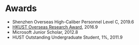 <!-- # 🏆 Awards -->

# Awards

- Shenzhen Overseas High-Caliber Personnel Level C, 2019.6
- [HKUST Overseas Research Award](https://fytgs.hkust.edu.hk/scholarships/other-funding-and-scholarships), 2016.9
- Microsoft Junior Scholar, 2012.8
- HUST Outstanding Undergraduate Student, 1%, 2011.9
